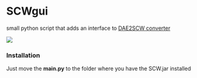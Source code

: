 # SCWgui
small python script that adds an interface to [DAE2SCW converter](http://github.com/opedigitstudio/scw)

![](https://media.discordapp.net/attachments/462369157170724867/933765073283973140/unknown.png)

### Installation
Just move the **main.py** to the folder where you have the SCW.jar installed
